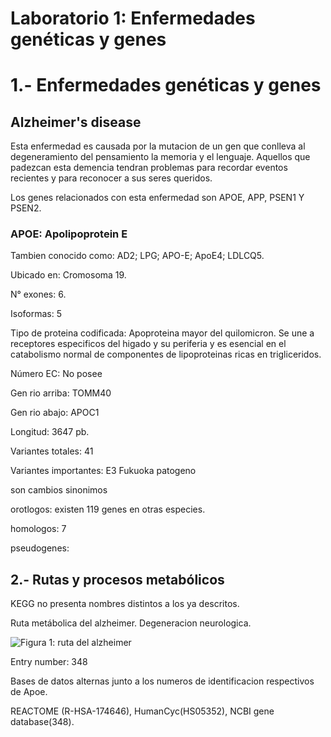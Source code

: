 # Laboratorio 1: Enfermedades genéticas y genes


# 1.- Enfermedades genéticas y genes

## Alzheimer's disease 

Esta enfermedad es causada por la mutacion de un gen que conlleva al degeneramiento del pensamiento la memoria y el lenguaje. 
Aquellos que padezcan esta demencia tendran problemas para recordar eventos recientes y para reconocer a sus seres queridos. 

Los genes relacionados con esta enfermedad son APOE, APP, PSEN1 Y PSEN2.



### APOE: Apolipoprotein E

Tambien conocido como: AD2; LPG; APO-E; ApoE4; LDLCQ5.

Ubicado en: Cromosoma 19.

N° exones: 6.

Isoformas: 5

Tipo de proteina codificada: Apoproteina mayor del quilomicron. Se une a receptores especificos del higado y su periferia y es esencial en el catabolismo normal de componentes de lipoproteinas ricas en trigliceridos.

Número EC: No posee

Gen rio arriba: TOMM40

Gen rio abajo: APOC1

Longitud: 3647 pb.

Variantes totales: 41

Variantes importantes: E3 Fukuoka patogeno

son cambios sinonimos

orotlogos: existen 119 genes en otras especies. 

homologos: 7 

pseudogenes:

## 2.- Rutas y procesos metabólicos 

KEGG no presenta nombres distintos a los ya descritos.

Ruta metábolica del alzheimer. Degeneracion neurologica. 

![Figura 1: ruta del alzheimer](http://www.kegg.jp/tmp/mark_pathway150221032784681/hsa05010.png)

Entry number: 348

Bases de datos alternas junto a los numeros de identificacion respectivos de Apoe.

REACTOME (R-HSA-174646), HumanCyc(HS05352), NCBI gene database(348).




